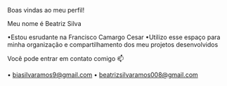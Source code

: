 Boas vindas ao meu perfil!

Meu nome é Beatriz Silva

•Estou esrudante na Francisco Camargo Cesar
•Utilizo esse espaço para minha organização e compartilhamento dos meu projetos desenvolvidos

Você pode entrar em contato comigo 📫

• biasilvaramos9@gmail.com
• beatrizsilvaramos008@gmail.com
